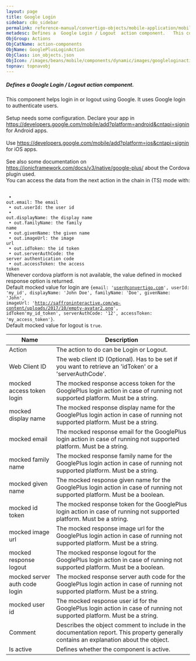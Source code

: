 ```yaml
---
layout: page
title: Google Login
sidebar: c8o_sidebar
permalink: reference-manual/convertigo-objects/mobile-application/mobile-components/action-components/google-login/
metadesc: Defines a  Google Login / Logout  action component.   This component helps login in or logout using Google. It uses Google login to authenticate users
ObjGroup: Actions
ObjCatName: action-components
ObjName: GooglePlusLoginAction
ObjClass: ion_objects.json
ObjIcon: /images/beans/mobile/components/dynamic/images/googleloginaction_color_32x32.png
topnav: topnavobj
---
```

##### Defines a <i>Google Login / Logout</i> action component. <br/>

 This component helps login in or logout using Google. It uses Google login to authenticate users.<br/>
<br/>
Setup needs some configuration. Declare your app in <a href='https://developers.google.com/mobile/add?platform=android&cntapi=signin'>https://developers.google.com/mobile/add?platform=android&cntapi=signin</a> for Android apps.<br/>
<br/>
Use <a href='https://developers.google.com/mobile/add?platform=ios&cntapi=signin'>https://developers.google.com/mobile/add?platform=ios&cntapi=signin</a> for iOS apps.<br/>
<br/>
See also some documentation on <a href='https://ionicframework.com/docs/v3/native/google-plus/'>https://ionicframework.com/docs/v3/native/google-plus/</a> about the Cordova plugin used.<br/>
 You can access the data from the next action in the chain in (TS) mode with:<br/>
<br/>
<code><br/>
 • out.email: The email<br/>
 • out.userId: the user id<br/>
 • out.displayName: the display name<br/>
 • out.familyName: the family name<br/>
 • out.givenName: the given name<br/>
 • out.imageUrl: the image url<br/>
 • out.idToken: the id token<br/>
 • out.serverAuthCode: the server authentication code<br/>
 • out.accessToken: the access token</code><br/>
 Whenever cordova platform is not available, the value defined in mocked response option is returned.<br/>
 Default mocked value for login are <code>{email: 'user@convertigo.com', userId: 'my_id', displayName: 'John Doe', familyName: 'Doe', givenName: 'John', imageUrl: 'http://saffroninteractive.com/wp-content/uploads/2017/10/empty-avatar2.png', idToken'my_id_token', serverAuthCode: '12', accessToken: 'my_access_token'}</code>.<br/>
 Default mocked value for logout is <code>true</code>.

Name | Description 
--- | ---
Action | The action to do can be Login or Logout.
Web Client ID | The web client ID (Optional). Has to be set if you want to retrieve an 'idToken' or a 'serverAuthCode'.
mocked access token login | The mocked response access token for the GooglePlus login action in case of running not supported platform. Must be a string.
mocked display name | The mocked response display name for the GooglePlus login action in case of running not supported platform. Must be a string.
mocked email | The mocked response email for the GooglePlus login action in case of running not supported platform. Must be a string.
mocked family name | The mocked response family name for the GooglePlus login action in case of running not supported platform. Must be a string.
mocked given name | The mocked response given name for the GooglePlus login action in case of running not supported platform. Must be a boolean.
mocked id token | The mocked response token for the GooglePlus login action in case of running not supported platform. Must be a string.
mocked image url | The mocked response image url for the GooglePlus login action in case of running not supported platform. Must be a string.
mocked response logout | The mocked response logout for the GooglePlus login action in case of running not supported platform. Must be a boolean.
mocked server auth code login | The mocked response server auth code for the GooglePlus login action in case of running not supported platform. Must be a string.
mocked user id | The mocked response user id for the GooglePlus login action in case of running not supported platform. Must be a string.
Comment | Describes the object comment to include in the documentation report.  This property generally contains an explanation about the object. 
Is active | Defines whether the component is active. 

